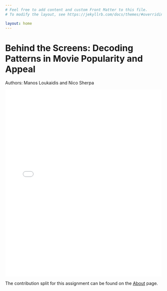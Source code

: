 ```yaml
---
# Feel free to add content and custom Front Matter to this file.
# To modify the layout, see https://jekyllrb.com/docs/themes/#overriding-theme-defaults

layout: home
---
```


<h1>Behind the Screens: Decoding Patterns in Movie Popularity and Appeal</h1>

Authors: Manos Loukaidis and Nico Sherpa

<iframe src="networkGraph.html" width="100%" height="600px" style="border:none;"></iframe>

The contribution split for this assignment can be found on the [About](https://nicosrp.github.io/dtu-socialdataproject-movies/about/) page.